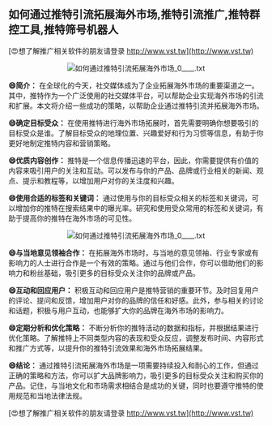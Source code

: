 ## **如何通过推特引流拓展海外市场,推特引流推广,推特群控工具,推特筛号机器人**

[😍想了解推广相关软件的朋友请登录 http://www.vst.tw](http://www.vst.tw)

 <center><img src="https://vst.tw/MP4/tuiguang/png/0.png" alt="如何通过推特引流拓展海外市场_0____.txt"></center>

**😄简介：**
在全球化的今天，社交媒体成为了企业拓展海外市场的重要渠道之一。其中，推特作为一个广泛使用的社交媒体平台，可以帮助企业实现海外市场的引流和扩展。本文将介绍一些成功的策略，以帮助企业通过推特引流并拓展海外市场。

**😄确定目标受众：**
在使用推特进行海外市场拓展时，首先需要明确你想要吸引的目标受众是谁。了解目标受众的地理位置、兴趣爱好和行为习惯等信息，有助于你更好地制定推特内容和营销策略。

**😄优质内容创作：**
推特是一个信息传播迅速的平台，因此，你需要提供有价值的内容来吸引用户的关注和互动。可以发布与你的产品、品牌或行业相关的新闻、观点、提示和教程等，以增加用户对你的关注度和兴趣。

**😄使用合适的标签和关键词：**
通过使用与你的目标受众相关的标签和关键词，可以增加你的推特在搜索结果中的曝光率。研究和使用受众常用的标签和关键词，有助于提高你的推特在海外市场的可见性。

 <center><img src="https://vst.tw/MP4/tuiguang/png/3.png" alt="如何通过推特引流拓展海外市场_0____.txt"></center>

**😄与当地意见领袖合作：**
在拓展海外市场时，与当地的意见领袖、行业专家或有影响力的人士进行合作是一个有效的策略。通过与他们合作，你可以借助他们的影响力和粉丝基础，吸引更多的目标受众关注你的品牌或产品。

**😄互动和回应用户：**
积极互动和回应用户是推特营销的重要环节。及时回复用户的评论、提问和反馈，增加用户对你的品牌的信任和好感。此外，参与相关的讨论和话题，积极与用户互动，也能够扩大你的品牌在海外市场的影响力。

**😄定期分析和优化策略：**
不断分析你的推特活动的数据和指标，并根据结果进行优化策略。了解推特上不同类型内容的表现和受众反应，调整发布时间、内容形式和推广方式等，以提升你的推特引流效果和海外市场拓展结果。

**😄结论：**
通过推特引流拓展海外市场是一项需要持续投入和耐心的工作，但通过正确的策略和方法，你可以扩大品牌影响力，吸引更多的目标受众关注和购买你的产品。记住，与当地文化和市场需求相结合是成功的关键，同时也要遵守推特的使用规范和当地法律法规。

[😍想了解推广相关软件的朋友请登录 http://www.vst.tw](http://www.vst.tw)



